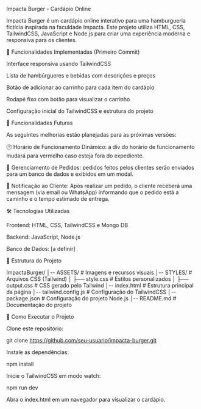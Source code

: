 Impacta Burger - Cardápio Online

Impacta Burger é um cardápio online interativo para uma hamburgueria fictícia inspirada na faculdade Impacta. Este projeto utiliza HTML, CSS, TailwindCSS, JavaScript e Node.js para criar uma experiência moderna e responsiva para os clientes.

📌 Funcionalidades Implementadas (Primeiro Commit)

Interface responsiva usando TailwindCSS

Lista de hambúrgueres e bebidas com descrições e preços

Botão de adicionar ao carrinho para cada item do cardápio

Rodapé fixo com botão para visualizar o carrinho

Configuração inicial do TailwindCSS e estrutura do projeto

🚀 Funcionalidades Futuras

As seguintes melhorias estão planejadas para as próximas versões:

🕒 Horário de Funcionamento Dinâmico: a div do horário de funcionamento mudará para vermelho caso esteja fora do expediente.

🛒 Gerenciamento de Pedidos: pedidos feitos pelos clientes serão enviados para um banco de dados e exibidos em um modal.

📩 Notificação ao Cliente: Após realizar um pedido, o cliente receberá uma mensagem (via email ou WhatsApp) informando que o pedido está a caminho e o tempo estimado de entrega.

🛠 Tecnologias Utilizadas

Frontend: HTML, CSS, TailwindCSS e Mongo DB

Backend: JavaScript, Node.js

Banco de Dados: [a definir]

📂 Estrutura do Projeto

ImpactaBurger/
│-- ASSETS/              # Imagens e recursos visuais
│-- STYLES/              # Arquivos CSS (Tailwind)
│   ├── style.css        # Estilos personalizados
│   ├── output.css       # CSS gerado pelo Tailwind
│-- index.html           # Estrutura principal da página
│-- tailwind.config.js   # Configuração do TailwindCSS
│-- package.json         # Configuração do projeto Node.js
│-- README.md            # Documentação do projeto

📌 Como Executar o Projeto

Clone este repositório:

git clone https://github.com/seu-usuario/impacta-burger.git

Instale as dependências:

npm install

Inicie o TailwindCSS em modo watch:

npm run dev

Abra o index.html em um navegador para visualizar o cardápio.

